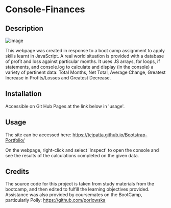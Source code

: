 # Console-Finances
## Description

![image](https://github.com/tejpatta/Console-Finances/assets/147752590/1d847289-0c92-4b11-8bf8-d95d004214a0)

This webpage was created in response to a  boot camp assignment to apply skills learnt in JavaScript. A real world situation is provided with a database of profit and loss against particular months. It uses JS arrays, for loops, if statements, and console.log to calculate and display (in the console) a variety of pertinent data: Total Months, Net Total, Average Change, Greatest Increase in Profits/Losses and Greatest Decrease.

## Installation

Accessible on Git Hub Pages at the link below in 'usage'.

## Usage
The site can be accessed here: https://tejpatta.github.io/Bootstrap-Portfolio/

On the webpage, right-click and select 'Inspect' to open the console and see the results of the calculations completed on the given data.

## Credits

The source code for this project is taken from study materials from the bootcamp, and then edited to fulfill the learning objectives provided. Assistance was also provided by coursemates on the BootCamp, particularly Polly: https://github.com/porlowska
